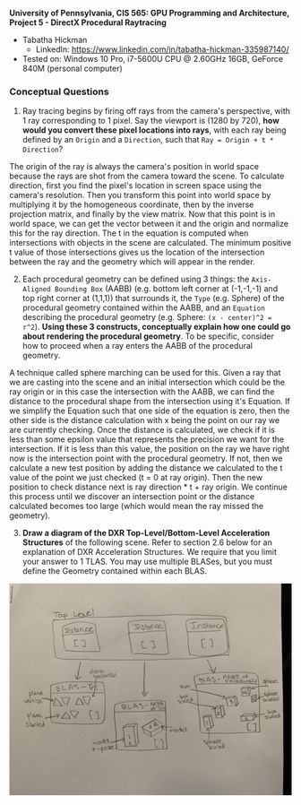 **University of Pennsylvania, CIS 565: GPU Programming and Architecture,
Project 5 - DirectX Procedural Raytracing**

* Tabatha Hickman
  * LinkedIn: https://www.linkedin.com/in/tabatha-hickman-335987140/
* Tested on: Windows 10 Pro, i7-5600U CPU @ 2.60GHz 16GB, GeForce 840M (personal computer)

### Conceptual Questions

1. Ray tracing begins by firing off rays from the camera's perspective, with 1 ray corresponding to 1 pixel. Say the viewport is (1280 by 720), **how would you convert these pixel locations into rays**, with each ray being defined by an `Origin` and a `Direction`, such that `Ray = Origin + t * Direction`?

The origin of the ray is always the camera's position in world space because the rays are shot from the camera toward the scene. To calculate direction, first you find the pixel's location in screen space using the camera's resolution. Then you transform this point into world space by multiplying it by the homogeneous coordinate, then by the inverse projection matrix, and finally by the view matrix. Now that this point is in world space, we can get the vector between it and the origin and normalize this for the ray direction. The t in the equation is computed when intersections with objects in the scene are calculated. The minimum positive t value of those intersections gives us the location of the intersection between the ray and the geometry which will appear in the render.

2. Each procedural geometry can be defined using 3 things: the `Axis-Aligned Bounding Box` (AABB) (e.g. bottom left corner at (-1,-1,-1) and top right corner at (1,1,1)) that surrounds it, the `Type` (e.g. Sphere) of the procedural geometry contained within the AABB, and an `Equation` describing the procedural geometry (e.g. Sphere: `(x - center)^2 = r^2`). **Using these 3 constructs, conceptually explain how one could go about rendering the procedural geometry**. To be specific, consider how to proceed when a ray enters the AABB of the procedural geometry.

A technique called sphere marching can be used for this. Given a ray that we are casting into the scene and an initial intersection which could be the ray origin or in this case the intersection with the AABB, we can find the distance to the procedural shape from the intersection using it's Equation. If we simplify the Equation such that one side of the equation is zero, then the other side is the distance calculation with x being the point on our ray we are currently checking. Once the distance is calculated, we check if it is less than some epsilon value that represents the precision we want for the intersection. If it is less than this value, the position on the ray we have right now is the intersection point with the procedural geometry. If not, then we calculate a new test position by adding the distance we calculated to the t value of the point we just checked (t = 0 at ray origin). Then the new position to check distance next is ray direction * t + ray origin. We continue this process until we discover an intersection point or the distance calculated becomes too large (which would mean the ray missed the geometry).

3. **Draw a diagram of the DXR Top-Level/Bottom-Level Acceleration Structures** of the following scene. Refer to section 2.6 below for an explanation of DXR Acceleration Structures. We require that you limit your answer to 1 TLAS. You may use multiple BLASes, but you must define the Geometry contained within each BLAS.

![](images/cq3.jpg)
